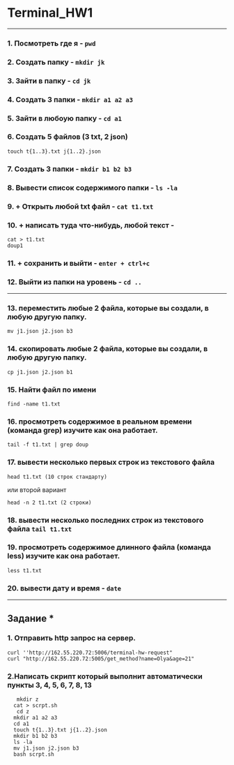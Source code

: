 # Terminal_HW1
___
### 1. Посмотреть где я - `pwd`
### 2. Создать папку - `mkdir jk`
### 3. Зайти в папку - `cd jk`
### 4. Создать 3 папки - `mkdir a1 a2 a3`
### 5. Зайти в любоую папку - `сd a1`
### 6. Создать 5 файлов (3 txt, 2 json) 
   `touch t{1..3}.txt j{1..2}.json`
### 7. Создать 3 папки - `mkdir b1 b2 b3`
### 8. Вывести список содержимого папки - `ls -la`
### 9. + Открыть любой txt файл - `cat t1.txt`
### 10. + написать туда что-нибудь, любой текст - 
	cat > t1.txt
	doup1
### 11. + сохранить и выйти - `enter + ctrl+c`
### 12. Выйти из папки на уровень - `cd ..`
___
### 13. переместить любые 2 файла, которые вы создали, в любую другую папку. 
`mv j1.json j2.json b3`
### 14. скопировать любые 2 файла, которые вы создали, в любую другую папку.
`cp j1.json j2.json b1`
### 15. Найти файл по имени
`find -name t1.txt`
### 16. просмотреть содержимое в реальном времени (команда grep) изучите как она работает.
`tail -f t1.txt | grep doup`
### 17. вывести несколько первых строк из текстового файла
	head t1.txt (10 строк стандарту)
или второй вариант

 	head -n 2 t1.txt (2 строки)
### 18. вывести несколько последних строк из текстового файла `tail t1.txt`
### 19. просмотреть содержимое длинного файла (команда less) изучите как она работает.
`less t1.txt`
### 20. вывести дату и время - `date`
___
## Задание *
### 1. Отправить http запрос на сервер.
	curl ''http://162.55.220.72:5006/terminal-hw-request"
	curl "http://162.55.220.72:5005/get_method?name=Olya&age=21"
### 2.Написать скрипт который выполнит автоматически пункты 3, 4, 5, 6, 7, 8, 13
	   mkdir z
      cat > scrpt.sh
	   cd z
      mkdir a1 a2 a3
      cd a1
      touch t{1..3}.txt j{1..2}.json
      mkdir b1 b2 b3
      ls -la
      mv j1.json j2.json b3
      bash scrpt.sh

